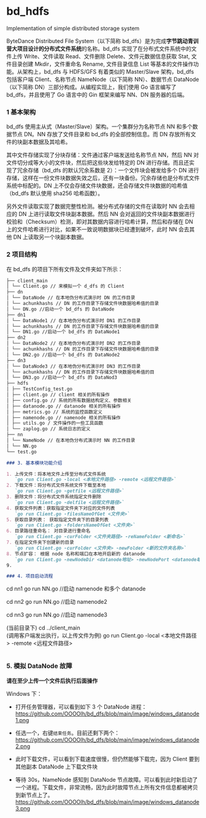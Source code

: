 # bd_hdfs

Implementation of simple distributed storage system

ByteDance Distributed File System（以下简称 bd_dfs）是为完成**字节跳动青训营大项目设计的分布式文件系统**的名称。bd_dfs 实现了在分布式文件系统中的文件上传 Write、文件读取 Read、文件删除 Delete、文件元数据信息获取 Stat, 文件目录创建 Mkdir，文件重命名 Rename, 文件目录信息 List 等基本的文件操作功能。从架构上，bd_dfs 与 HDFS/GFS 有着类似的 Master/Slave 架构，bd_dfs 包括客户端 Client、名称节点 NameNode（以下简称 NN）、数据节点 DataNode（以下简称 DN）三部分构成。从编程实现上，我们使用 Go 语言编写了 bd_dfs，并且使用了 Go 语言中的 Gin 框架来编写 NN、DN 服务器的后端。

### 1 基本架构

bd_dfs 使用主从式（Master/Slave）架构。一个集群分为名称节点 NN 和多个数据节点 DN。NN 存放了文件目录和 bd_dfs 的全部控制信息。而 DN 存放所有文件的块副本数据及其哈希。

其中文件存储实现了分块存储：文件通过客户端发送给名称节点 NN，然后 NN 对文件切分成等大小的文件块，然后把这些块发给特定的 DN 进行存储。而且还实现了冗余存储（bd_dfs 的默认冗余系数是 2）：一个文件块会被发给多个 DN 进行存储，这样在一份文件块数据失效之后，还有一块备份。冗余存储也是分布式文件系统中标配的。DN 上不仅会存储文件块数据，还会存储文件块数据的哈希值（bd_dfs 默认使用 sha256 哈希函数）。

另外文件读取实现了数据完整性检测。被分布式存储的文件在读取时 NN 会去相应的 DN 上进行读取文件块副本数据。然后 NN 会对返回的文件块副本数据进行校验和（Checksum）检测，即对其数据内容进行哈希计算，然后和存储在 DN 上的文件哈希进行对比，如果不一致说明数据块已经遭到破坏，此时 NN 会去其他 DN 上读取另一个块副本数据。

### 2 项目结构

在 bd_dfs 的项目下所有文件及文件夹如下所示：

```markdown
├── client_main
│ └── Client.go // 来模拟一个 d_dfs 的 Client
├── dn
│ └── DataNode // 在本地伪分布式演示时 DN 的工作目录
│ └── achunkhashs // DN 的工作目录下存储文件块数据哈希值的目录
│ └── DN.go //启动一个 bd_dfs 的 DataNode
├── dn1
│ └── DataNode1 // 在本地伪分布式演示时 DN1 的工作目录
│ └── achunkhashs // DN 的工作目录下存储文件块数据哈希值的目录
│ └── DN1.go //启动一个 bd_dfs 的 DataNode1
├── dn2
│ └── DataNode2 // 在本地伪分布式演示时 DN2 的工作目录
│ └── achunkhashs // DN 的工作目录下存储文件块数据哈希值的目录
│ └── DN2.go //启动一个 bd_dfs 的 DataNode2
├── dn3
│ └── DataNode3 // 在本地伪分布式演示时 DN3 的工作目录
│ └── achunkhashs // DN 的工作目录下存储文件块数据哈希值的目
│ └── DN3.go //启动一个 bd_dfs 的 DataNod3
├── hdfs
│ ├── TestConfig_test.go
│ ├── client.go // client 相关的所有操作
│ ├── config.go // 系统的所有数据结构定义、参数相关
│ ├── datanode.go // datanode 相关的所有操作
│ ├── metrics.go // 系统的监控函数定义
│ ├── namenode.go // namenode 相关的所有操作
│ ├── utils.go / 文件操作的一些工具函数
│ └── zaplog.go // 系统日志的定义
├── nn
│ └── NameNode // 在本地伪分布式演示时 NN 的工作目录
│ └── NN.go
└── test.go

### 3. 基本模块功能介绍

1. 上传文件：将本地文件上传至分布式文件系统
   `go run Client.go -local <本地文件路径> -remote <远程文件路径>`
2. 下载文件：将分布式文件系统文件下载至本地
   `go run Client.go -getfile <远程文件路径>`
3. 删除文件：将分布式文件系统指定文件删除
   `go run Client.go -delfile <远程文件路径>`
4. 获取文件列表：获取指定文件夹下对应的文件列表  
   `go run Client.go -filesNameOfGet <文件夹>`
5. 获取目录列表： 获取指定文件夹下的目录列表  
   `go run Client.go -foldersNameOfGet <文件夹>`
6. 目录路径重命名： 对目录进行重命名  
   `go run Client.go -curFolder <文件夹路径> -reNameFolder <新命名>`
7. 在指定文件夹下创建新的目录  
   `go run Client.go -curFolder <文件夹> -newFolder <新的文件夹名称>`
8. 节点扩容： 根据 node 名称和端口在本地开启新的 datanode  
   `go run Client.go -newNodeDir <datanode地址> -newNodePort <datanode端口>`
9.

### 4. 项目启动流程
```

cd nn1
go run NN.go //启动 namenode 和多个 datanode

cd nn2
go run NN.go //启动 namenode2

cd nn3
go run NN.go //启动 namenode3

(当前目录下)
cd ../client_main  
(调用客户端发出执行，以上传文件为例)
go run Client.go -local <本地文件路径> -remote <远程文件路径>

```

```

### 5. 模拟 DataNode 故障

**请在至少上传一个文件后执行后面操作**

Windows 下：

- 打开任务管理器，可以看到如下 3 个 DataNode 进程：
  https://github.com/OOOOlh/bd_dfs/blob/main/image/windows_datanode1.png
- 任选一个，右键`结束任务`。目前还剩下两个：
  https://github.com/OOOOlh/bd_dfs/blob/main/image/windows_datanode2.png
- 此时下载文件，可以看到下载速度很慢，但仍然能够下载完，因为 Client 要到其他副本 DataNode 上下载文件块

- 等待 30s，NameNode 感知到 DataNode 节点故障。可以看到此时新启动了一个进程。下载文件，非常流畅，因为此时故障节点上所有文件信息都被拷贝到新节点上了。
  https://github.com/OOOOlh/bd_dfs/blob/main/image/windows_datanode3.png
